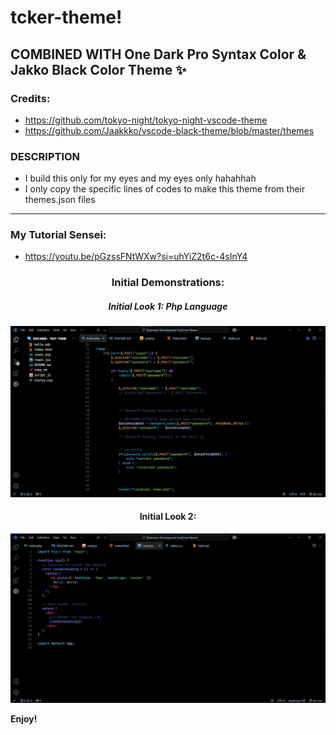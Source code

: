 # tcker-theme!

## COMBINED WITH One Dark Pro Syntax Color & Jakko Black Color Theme ✨


### Credits:
- https://github.com/tokyo-night/tokyo-night-vscode-theme 
- https://github.com/Jaakkko/vscode-black-theme/blob/master/themes


### DESCRIPTION

* I build this only for my eyes and my eyes only hahahhah
* I only copy the specific lines of codes to make this theme from their themes.json files

---

### My Tutorial Sensei:

- https://youtu.be/pGzssFNtWXw?si=uhYiZ2t6c-4sInY4

<div align="center">

### Initial Demonstrations:

##### Initial Look 1: Php Language

![react](https://github.com/tcker/Visual-Studio-Extension-Theme/blob/master/assets/initialLook.png)

#### Initial Look 2:

![css](https://github.com/tcker/Visual-Studio-Extension-Theme/blob/master/assets/IntialLook2.png)

</div>


**Enjoy!**
